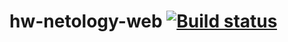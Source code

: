 # hw-netology-web [![Build status](https://ci.appveyor.com/api/projects/status/hmqm79br3vefj9ks?svg=true)](https://ci.appveyor.com/project/Shapokula/hw-netology-web)
